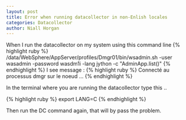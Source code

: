 ```yaml
---
layout: post
title: Error when running datacollector in non-Enlish locales
categories: Datacollector
author: Niall Horgan
---
```


When I run the datacollector on my system using this command line
{% highlight ruby %}
/data/WebSphere/AppServer/profiles/Dmgr01/bin/wsadmin.sh -user wasadmin -password wasdm1i -lang jython -c "AdminApp.list()"
{% endhighlight %}
I see message : 
{% highlight ruby %}
Connecté au processus dmgr sur le noeud ...
{% endhighlight %}

In the terminal where you are running the datacollector type this ..

{% highlight ruby %} export LANG=C {% endhighlight %}

Then run the DC command again, that will by pass the problem. 
